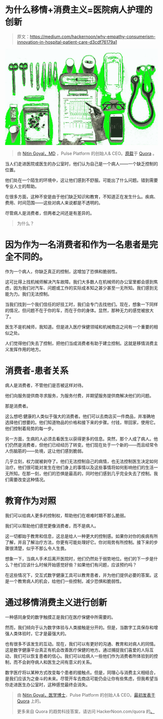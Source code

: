 # 为什么移情+消费主义=医院病人护理的创新

> 原文：<https://medium.com/hackernoon/why-empathy-consumerism-innovation-in-hospital-patient-care-d3cdf76179a1>

![](img/07ac4375e5d9cfac65570cffd223f111.png)

> 由 [Nitin Goyal，MD](https://www.quora.com/profile/Nitin-Goyal-MD) ，Pulse Platform 的创始人& CEO。[原载](https://www.quora.com/Where-can-innovation-occur-in-hospital-patient-care/answer/Nitin-Goyal-MD)于 [Quora](http://quora.com/?ref=hackernoon) 。

当人们走进医院或医生的办公室时，他们认为自己是一个病人——一个缺乏控制的位置。

他们处在一个陌生的环境中，这让他们感到不舒服。可能出了什么问题。错到需要专业人士的帮助。

在很多方面，这种不安是由于他们缺乏知识和教育，不知道正在发生什么。疾病、费用、时间范围——这些对病人来说都是不透明的。

尽管病人是消费者，但两者之间还是有差异的。

> 为什么？

# 因为作为一名消费者和作为一名患者是完全不同的。

作为一个病人，你缺乏真正的控制，这增加了恐惧和脆弱性。

这可比得上找机械师解决汽车故障。我们大多数人在机械师的办公室里都会感到焦虑，因为我们对汽车、问题或工作的实际成本知之甚少甚至一无所知。我们感到无能为力。我们无法控制。

当我们找到一个我们信任的好技工时，我们会专门去找他们。现在，想象一下同样的情况，但问题不在于你的车，而在于你的身体。显然，那种无力的感觉被放大了。

医生不是机械师，我知道。但是进入医疗保健领域和机械商店之间有一个重要的相似之处。

人们觉得他们失去了控制，把他们当成消费者有助于建立控制。这就是移情消费主义发挥作用的地方。

# **消费者-患者关系**

病人是消费者，不管他们是否被这样对待。

他们向服务提供商寻求服务，为服务付费，并期望服务提供商解决他们的问题。

那是消费者。

这么想吧:健康的人类似于强大的消费者。他们可以去商店买一件商品，并准确地选择他们想要的。他们知道物品的价格和接下来的步骤。付钱，带回家，使用它。他们控制着局势的每一步。

另一方面，生病的人必须去看医生以获得更多的信息。突然，那个人成了病人。他们仍然是消费者，但他们已经经历了转变。他们现在处于一个新的——而且经常令人伤脑筋的——处境，这让他们感到脆弱。

几乎立刻，权力就被剥夺了。他们无法控制自己的病情，也无法控制医生决定如何治疗。他们很可能对发生在他们身上的事情以及这些事情将如何影响他们的生活一无所知。在那一刻，他们的恐惧是最高的，同时他们感到几乎完全失去了控制。我们需要改变这种情况。

# **教育作为对照**

我们可以给病人更多的控制权，帮助他们在艰难时期不那么脆弱。

我们可以帮助他们感觉更像消费者，而不是病人。

这一切都始于教育和信息，这总是给人一种更大的控制感。如果你对你的疾病有所了解，并且了解治疗方法，你更有可能处理好它。你对局势有所控制。接下来的步骤很清楚，似乎不那么令人生畏。

想象一下，当病人手术后离开医院时，他们仍然处于弱势地位。他们的下一步是什么？他们应该什么时候开始感觉好些？如果他们有问题，应该预约吗？

在这些情况下，交互式数字健康工具可以教育患者，并为他们提供必要的答案。这是一个教育病人的机会，给他们一些控制，减少恐惧和脆弱性。

# **通过移情消费主义进行创新**

一种感同身受的数字触摸正是我们在医疗保健中所需要的。

然而，我们倾向于认为数字体验与人类接触是分开的。但是，当数字工具保存和增强人类体验时，它才是最强大的。

也有很多不该发生的互动。现在，我们可以有更好的沟通、教育和对病人的同情。这是数字健康平台真正有机会改善医疗保健的地方。通过捕捉我们喜爱的人际互动，我们可以恢复患者的信心。我们可以给病人一些他们作为消费者所体验到的控制，而不会剥夺病人和医生之间有意义的关系。

数字医疗将以某种方式改变每个患者的接触点。但是，同理心与消费主义相结合，是我们应该为之奋斗的未来。尽管开车去商店可能仍会让你有些焦虑，但我希望当你走进医生办公室时，这种感觉最终会消失。

> 由 [Nitin Goyal，医学博士](https://www.quora.com/profile/Nitin-Goyal-MD)，Pulse Platform 的创始人& CEO。[最初发表于](https://www.quora.com/Where-can-innovation-occur-in-hospital-patient-care/answer/Nitin-Goyal-MD) [Quora](http://quora.com/?ref=hackernoon) 上的。
> 
> 更多来自 Quora 的趋势科技答案，请访问 HackerNoon.com/quora 的[。](https://hackernoon.com/quora/home)
